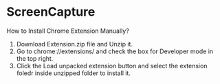 # ScreenCapture

How to Install Chrome Extension Manually?

1. Download Extension.zip file and Unzip it.
2. Go to chrome://extensions/ and check the box for Developer mode in the top right.
3. Click the Load unpacked extension button and select the extension foledr inside unzipped folder to install it.
